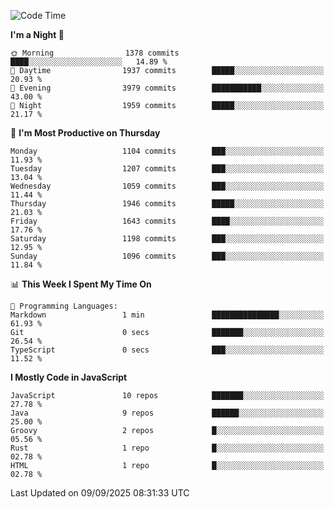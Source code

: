 <!--START_SECTION:waka-->
![Code Time](http://img.shields.io/badge/Code%20Time-1%2C359%20hrs%207%20mins-blue)

**I'm a Night 🦉** 

```text
🌞 Morning                1378 commits        ████░░░░░░░░░░░░░░░░░░░░░   14.89 % 
🌆 Daytime                1937 commits        █████░░░░░░░░░░░░░░░░░░░░   20.93 % 
🌃 Evening                3979 commits        ███████████░░░░░░░░░░░░░░   43.00 % 
🌙 Night                  1959 commits        █████░░░░░░░░░░░░░░░░░░░░   21.17 % 
```
📅 **I'm Most Productive on Thursday** 

```text
Monday                   1104 commits        ███░░░░░░░░░░░░░░░░░░░░░░   11.93 % 
Tuesday                  1207 commits        ███░░░░░░░░░░░░░░░░░░░░░░   13.04 % 
Wednesday                1059 commits        ███░░░░░░░░░░░░░░░░░░░░░░   11.44 % 
Thursday                 1946 commits        █████░░░░░░░░░░░░░░░░░░░░   21.03 % 
Friday                   1643 commits        ████░░░░░░░░░░░░░░░░░░░░░   17.76 % 
Saturday                 1198 commits        ███░░░░░░░░░░░░░░░░░░░░░░   12.95 % 
Sunday                   1096 commits        ███░░░░░░░░░░░░░░░░░░░░░░   11.84 % 
```


📊 **This Week I Spent My Time On** 

```text
💬 Programming Languages: 
Markdown                 1 min               ███████████████░░░░░░░░░░   61.93 % 
Git                      0 secs              ███████░░░░░░░░░░░░░░░░░░   26.54 % 
TypeScript               0 secs              ███░░░░░░░░░░░░░░░░░░░░░░   11.52 % 
```

**I Mostly Code in JavaScript** 

```text
JavaScript               10 repos            ███████░░░░░░░░░░░░░░░░░░   27.78 % 
Java                     9 repos             ██████░░░░░░░░░░░░░░░░░░░   25.00 % 
Groovy                   2 repos             █░░░░░░░░░░░░░░░░░░░░░░░░   05.56 % 
Rust                     1 repo              █░░░░░░░░░░░░░░░░░░░░░░░░   02.78 % 
HTML                     1 repo              █░░░░░░░░░░░░░░░░░░░░░░░░   02.78 % 
```




 Last Updated on 09/09/2025 08:31:33 UTC
<!--END_SECTION:waka-->
